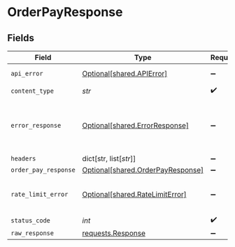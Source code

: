 # OrderPayResponse


## Fields

| Field                                                                                 | Type                                                                                  | Required                                                                              | Description                                                                           |
| ------------------------------------------------------------------------------------- | ------------------------------------------------------------------------------------- | ------------------------------------------------------------------------------------- | ------------------------------------------------------------------------------------- |
| `api_error`                                                                           | [Optional[shared.APIError]](../../models/shared/apierror.md)                          | :heavy_minus_sign:                                                                    | API related Errors                                                                    |
| `content_type`                                                                        | *str*                                                                                 | :heavy_check_mark:                                                                    | N/A                                                                                   |
| `error_response`                                                                      | [Optional[shared.ErrorResponse]](../../models/shared/errorresponse.md)                | :heavy_minus_sign:                                                                    | Any bad or invalid request will lead to following error object                        |
| `headers`                                                                             | dict[str, list[*str*]]                                                                | :heavy_minus_sign:                                                                    | N/A                                                                                   |
| `order_pay_response`                                                                  | [Optional[shared.OrderPayResponse]](../../models/shared/orderpayresponse.md)          | :heavy_minus_sign:                                                                    | OK                                                                                    |
| `rate_limit_error`                                                                    | [Optional[shared.RateLimitError]](../../models/shared/ratelimiterror.md)              | :heavy_minus_sign:                                                                    | Either ports issue or too many requests                                               |
| `status_code`                                                                         | *int*                                                                                 | :heavy_check_mark:                                                                    | N/A                                                                                   |
| `raw_response`                                                                        | [requests.Response](https://requests.readthedocs.io/en/latest/api/#requests.Response) | :heavy_minus_sign:                                                                    | N/A                                                                                   |